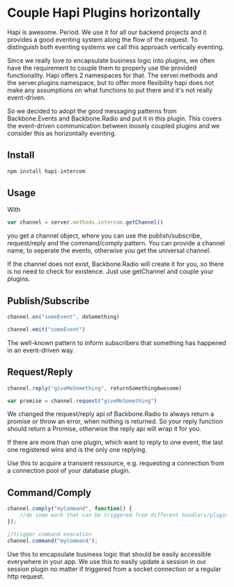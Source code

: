 # Couple Hapi Plugins horizontally

Hapi is awesome. Period. We use it for all our backend projects and it provides a good eventing system along the flow of the request. To distinguish both eventing systems we call this approach vertically eventing.

Since we really love to encapsulate business logic into plugins, we often have the requirement to couple them to properly use the provided functionality. Hapi offers 2 namespaces for that. The server.methods and the server.plugins namespace, but to offer more flexibility hapi does not make any assumptions on what functions to put there and it's not really event-driven.

So we decided to adopt the good messaging patterns from Backbone.Events and Backbone.Radio and put it in this plugin. This covers the event-driven communication between loosely coupled plugins and we consider this as horizontally eventing.

## Install

```javascript
npm install hapi-intercom
```

## Usage

With
```javascript
var channel = server.methods.intercom.getChannel()
```
you get a channel object, where you can use the publish/subscribe, request/reply and the command/comply pattern. You can provide a channel name, to seperate the events, otherwise you get the universal channel.

If the channel does not exist, Backbone.Radio will create it for you, so there is no need to check for existence. Just use getChannel and couple your plugins.

## Publish/Subscribe

```javascript
channel.on("someEvent", doSomething)

channel.emit("someEvent")
```

The well-known pattern to inform subscribers that something has happened in an event-driven way.

## Request/Reply

```javascript
channel.reply("giveMeSomething", returnSomethingAwesome)

var promise = channel.request("giveMeSomething")
```
We changed the request/reply api of Backbone.Radio to always return a promise or throw an error, when nothing is returned. So your reply function should return a Promise, otherwise the reply api will wrap it for you.

If there are more than one plugin, which want to reply to one event, the last one registered wins and is the only one replying. 

Use this to acquire a transient ressource, e.g. requesting a connection from a connection pool of your database plugin.

## Command/Comply

```javascript
channel.comply("myCommand", function() {
    //do some work that can be triggered from different handlers/plugins in your app
});

//trigger command execution
channel.command("myCommand");
```
Use this to encapsulate business logic that should be easily accessible everywhere in your app. We use this to easily update a session in our session plugin no matter if triggered from a socket connection or a regular http request.

